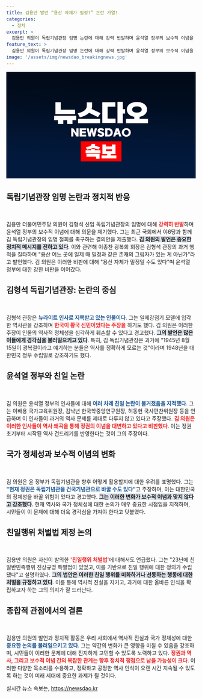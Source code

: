 ```yaml
---
title: 김용만 발언 “용산 자체가 밀정?” 논란 가열!
categories:
  - 정치
excerpt: >
  김용만 의원이 독립기념관장 임명 논란에 대해 강력 반발하며 윤석열 정부의 보수적 이념을 비판했다. 그는 독립기념관이 역사 왜곡과 친일행위로부터 자유롭지 않다며 새로운 정치적 정체성의 위기를 경고했다.
feature_text: >
  김용만 의원이 독립기념관장 임명 논란에 대해 강력 반발하며 윤석열 정부의 보수적 이념을 비판했다. 그는 독립기념관이 역사 왜곡과 친일행위로부터 자유롭지 않다며 새로운 정치적 정체성의 위기를 경고했다.
image: '/assets/img/newsdao_breakingnews.jpg'
---
```


<p><img src="/assets/img/newsdao_breakingnews.jpg" alt="koreaapp 속보" /></p>

<h2 data-ke-size="size26">독립기념관장 임명 논란과 정치적 반응</h2>

<p data-ke-size="size16">&nbsp;</p>

<p>김용만 더불어민주당 의원이 김형석 신임 독립기념관장의 임명에 대해 <b><span style="color: #ee2323;">강력히 반발</span></b>하며 윤석열 정부의 보수적 이념에 대해 의문을 제기했다. 그는 최근 국회에서 야6당과 함께 김 독립기념관장의 임명 철회를 촉구하는 결의안을 제출했다. <b><span style="background-color: #21538527;">김 의원의 발언은 중요한 정치적 메시지를 전하고 있다</span></b>. 이와 관련해 이종찬 광복회 회장은 김형석 관장의 과거 행적을 질타하며 "용산 어느 곳에 일제 때 밀정과 같은 존재의 그림자가 있는 게 아닌가"라고 발언했다. 김 의원은 이러한 비판에 대해 "용산 자체가 밀정일 수도 있다"며 윤석열 정부에 대한 강한 비판을 이어갔다.</p>

<h2 data-ke-size="size26">김형석 독립기념관장: 논란의 중심</h2>

<p data-ke-size="size16">&nbsp;</p>

<p>김형석 관장은 <b><span style="color: #1a5490;">뉴라이트 인사로 지목받고 있는 인물이다</span></b>. 그는 일제강점기 모델에 입각한 역사관을 강조하며 <b><span style="color: #ee2323;">한국이 황국 신민이었다는 주장을</span></b> 하기도 했다. 김 의원은 이러한 주장이 인물의 역사적 정체성을 심각하게 훼손할 수 있다고 경고했다. <b><span style="background-color: #21538527;">그의 발언은 많은 이들에게 경각심을 불러일으키고 있다</span></b>. 특히, 김 독립기념관장은 과거에 "1945년 8월 15일이 광복절이라고 얘기하는 분들은 역사를 정확하게 모르는 것"이라며 1948년을 대한민국 정부 수립일로 강조하기도 했다.</p>

<h2 data-ke-size="size26">윤석열 정부와 친일 논란</h2>

<p data-ke-size="size16">&nbsp;</p>

<p>김 의원은 윤석열 정부의 인사들에 대해 <b><span style="color: #1a5490;">여러 차례 친일 논란이 불거졌음을 지적했다</span></b>. 그는 이배용 국가교육위원장, 김낙년 한국학중앙연구원장, 허동현 국사편찬위원장 등을 언급하며 이 인사들이 과거의 역사 문제를 제대로 다루지 않고 있다고 주장했다. <b><span style="color: #ee2323;">김 의원은 이러한 인사들이 역사 왜곡을 통해 정권의 이념을 대변하고 있다고 비판했다</span></b>. 이는 정권 초기부터 시작된 역사 건드리기를 반영한다는 것이 그의 주장이다.</p>

<h2 data-ke-size="size26">국가 정체성과 보수적 이념의 변화</h2>

<p data-ke-size="size16">&nbsp;</p>

<p>김 의원은 윤 정부가 독립기념관을 향후 어떻게 활용할지에 대한 우려를 표명했다. 그는 <b><span style="color: #1a5490;">"현재 정권은 독립기념관을 건국기념관으로 바꿀 수도 있다"</span></b>고 주장하며, 이는 대한민국의 정체성을 바꿀 위험이 있다고 경고했다. <b><span style="background-color: #21538527;">그는 이러한 변화가 보수적 이념과 맞지 않다고 강조했다</span></b>. 현재 역사와 국가 정체성에 대한 논의가 매우 중요한 시점임을 지적하며, 시민들이 이 문제에 대해 더욱 경각심을 가져야 한다고 덧붙였다.</p>

<h2 data-ke-size="size26">친일행위 처벌법 제정 논의</h2>

<p data-ke-size="size16">&nbsp;</p>

<p>김용만 의원은 자신이 발의한 <b><span style="color: #ee2323;">'친일행위 처벌법'</span></b>에 대해서도 언급했다. 그는 "23년에 친일반민족행위 진상규명 특별법이 있었고, 이를 기반으로 친일 행위에 대한 정의가 수립됐다"고 설명하였다. <b><span style="background-color: #21538527;">그의 법안은 이러한 친일 행위를 미화하거나 선동하는 행동에 대한 처벌을 규정하고 있다</span></b>. 이를 통해 역사적 진실을 지키고, 과거에 대한 올바른 인식을 확립하고자 하는 그의 의지가 잘 드러난다.</p>

<h2 data-ke-size="size26">종합적 관점에서의 결론</h2>

<p data-ke-size="size16">&nbsp;</p>

<p>김용만 의원의 발언과 정치적 활동은 우리 사회에서 역사적 진실과 국가 정체성에 대한 <b><span style="color: #1a5490;">중요한 논의를 불러일으키고 있다</span></b>. 그는 약간의 변화가 큰 영향을 미칠 수 있음을 강조하며, 시민들이 이러한 문제에 대해 진지하게 고민할 수 있도록 노력하고 있다. <b><span style="color: #ee2323;">정권과 역사, 그리고 보수적 이념 간의 복잡한 관계는 향후 정치적 쟁점으로 남을 가능성이 크다</span></b>. 이러한 다양한 목소리를 수용하고, 정확하고 공정한 역사 인식이 오랜 시간 지속될 수 있도록 하는 것이 미래 세대에 중요한 과제가 될 것이다.</p>
실시간 뉴스 속보는, <a href="https://newsdao.kr" rel="dofollow">https://newsdao.kr</a>


